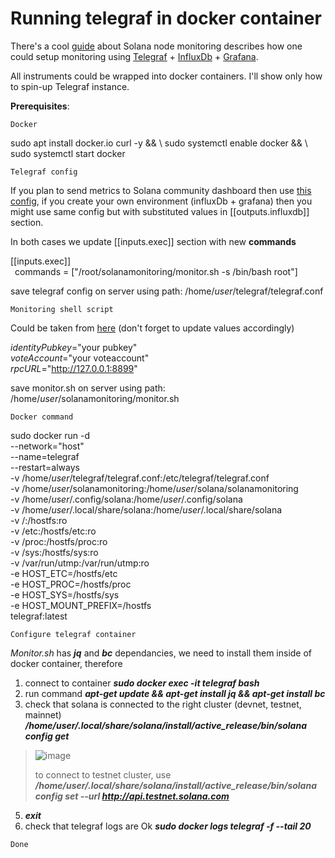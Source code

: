 # Running telegraf in docker container

There's a cool [guide](https://github.com/stakeconomy/solanamonitoring) about Solana node monitoring describes how one could setup monitoring using [Telegraf](https://github.com/influxdata/telegraf) + [InfluxDb](https://github.com/influxdata/influxdb) + [Grafana](https://github.com/grafana/grafana).

All instruments could be wrapped into docker containers. I'll show only how to spin-up Telegraf instance.

**Prerequisites**:

`Docker`

sudo apt install docker.io curl -y && \\
sudo systemctl enable docker && \\
sudo systemctl start docker

`Telegraf config`

If you plan to send metrics to Solana community dashboard then use [this config](https://github.com/stakeconomy/solanamonitoring#example-telegraf-configuration), if you create your own environment (influxDb + grafana) then you might use same config but with substituted values in [[outputs.influxdb]] section.

In both cases we update [[inputs.exec]] section with new **commands**

[[inputs.exec]]  
&ensp;commands = ["/root/solanamonitoring/monitor.sh -s /bin/bash root"]

save telegraf config on server using path: /home/*user*/telegraf/telegraf.conf

`Monitoring shell script`

Could be taken from [here](https://github.com/stakeconomy/solanamonitoring/blob/main/monitor.sh) (don't forget to update values accordingly)

*identityPubkey*="your pubkey"   
*voteAccount*="your voteaccount"  
*rpcURL*="http://127.0.0.1:8899"

save monitor.sh on server using path: /home/*user*/solanamonitoring/monitor.sh

`Docker command`

sudo docker run -d \
--network="host" \
--name=telegraf \
--restart=always \
-v /home/*user*/telegraf/telegraf.conf:/etc/telegraf/telegraf.conf \
-v /home/*user*/solanamonitoring:/home/*user*/solana/solanamonitoring \
-v /home/*user*/.config/solana:/home/*user*/.config/solana \
-v /home/*user*/.local/share/solana:/home/*user*/.local/share/solana \
-v /:/hostfs:ro \
-v /etc:/hostfs/etc:ro \
-v /proc:/hostfs/proc:ro \
-v /sys:/hostfs/sys:ro \
-v /var/run/utmp:/var/run/utmp:ro \
-e HOST_ETC=/hostfs/etc \
-e HOST_PROC=/hostfs/proc \
-e HOST_SYS=/hostfs/sys \
-e HOST_MOUNT_PREFIX=/hostfs \
telegraf:latest

`Configure telegraf container`

*Monitor.sh* has ***jq*** and ***bc*** dependancies, we need to install them inside of docker container, therefore

1. connect to container ***sudo docker exec -it telegraf bash***
2. run command ***apt-get update && apt-get install jq && apt-get install bc***
3. check that solana is connected to the right cluster (devnet, testnet, mainnet)
***/home/*user*/.local/share/solana/install/active_release/bin/solana config get***

> ![image](https://user-images.githubusercontent.com/5165742/121822575-1ee3a080-cca0-11eb-8944-717fdc6bed8b.png)
> 
> to connect to testnet cluster, use ***/home/*user*/.local/share/solana/install/active_release/bin/solana config set --url http://api.testnet.solana.com***

5. ***exit***
6. check that telegraf logs are Ok ***sudo docker logs telegraf -f --tail 20***

`Done`
